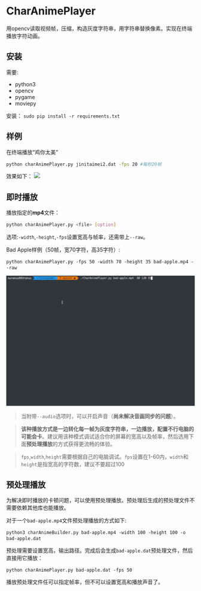 # CharAnimePlayer
用opencv读取视频帧，压缩，构造灰度字符串，用字符串替换像素。实现在终端播放字符动画。

## 安装
需要:
 - python3
 - opencv
 - pygame
 - moviepy

安装：
`sudo pip install -r requirements.txt`

## 样例
在终端播放“鸡你太美”
```bash
python charAnimePlayer.py jinitaimei2.dat -fps 20 #每秒20帧
```
效果如下：
![](demo.gif)


## 即时播放
播放指定的**mp4**文件：
```bash
python charAnimePlayer.py <file> [option]
```
选项:`-width`,`-height`,`-fps`设置宽高与帧率，还需带上`--raw`。

Bad Apple样例（50帧，宽70字符，高35字符）:
```
python charAnimePlayer.py -fps 50 -width 70 -height 35 bad-apple.mp4 --raw
```
![](demo2.gif)

> 当附带`--audio`选项时，可以开启声音（**尚未解决音画同步的问题**）。

> **该种播放方式是一边转化每一帧为灰度字符串，一边播放，配置不行电脑的可能会卡**。建议用该种模式调试适合你的屏幕的宽高以及帧率，然后选用下面**预处理播放**的方式获得更流畅的体验。

> `fps`,`width`,`height`需要根据自己的电脑调试。`fps`设置在1-60内，`width`和`height`是指宽高的字符数，建议不要超过100

## 预处理播放
为解决即时播放的卡顿问题，可以使用预处理播放。预处理后生成的预处理文件不需要依赖其他库也能播放。

对于一个`bad-apple.mp4`文件预处理播放的方式如下:
```
python3 charAnimeBuilder.py bad-apple.mp4 -width 100 -height 100 -o bad-apple.dat
```
预处理需要设置宽高，输出路径。完成后会生成`bad-apple.dat`预处理文件，然后直接用它播放：
```
python charAnimePlayer.py bad-apple.dat -fps 50
```

播放预处理文件任可以指定帧率，但不可以设置宽高和播放声音了。